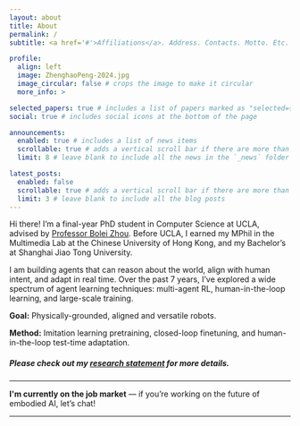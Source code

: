 ```yaml
---
layout: about
title: About
permalink: /
subtitle: <a href='#'>Affiliations</a>. Address. Contacts. Motto. Etc.

profile:
  align: left
  image: ZhenghaoPeng-2024.jpg
  image_circular: false # crops the image to make it circular
  more_info: >

selected_papers: true # includes a list of papers marked as "selected={true}"
social: true # includes social icons at the bottom of the page

announcements:
  enabled: true # includes a list of news items
  scrollable: true # adds a vertical scroll bar if there are more than 3 news items
  limit: 8 # leave blank to include all the news in the `_news` folder

latest_posts:
  enabled: false
  scrollable: true # adds a vertical scroll bar if there are more than 3 new posts items
  limit: 3 # leave blank to include all the blog posts
---
```


<p>    </p>

Hi there! I’m a final-year PhD student in Computer Science at UCLA, advised by [Professor Bolei Zhou](https://boleizhou.github.io). 
Before UCLA, I earned my MPhil in the Multimedia Lab at the Chinese University of Hong Kong, and my Bachelor’s at Shanghai Jiao Tong University.


I am building agents that can reason about the world, align with human intent, and adapt in real time. 
Over the past 7 years, I’ve explored a wide spectrum of agent learning techniques: multi-agent RL, human-in-the-loop learning, and large-scale training.

**Goal:** Physically-grounded, aligned and versatile robots.

**Method:** 
Imitation learning pretraining, 
closed-loop finetuning, and
human-in-the-loop test-time adaptation.

##### Please check out my **[research statement](research)** for more details.

---

<!--
I believe in:

* **Clear agendas & shared values**: I thrive in mission-driven teams working toward a common goal.
* **Positive societal impact**: I want to build robots that benefit everyone — rich or poor, East or West.
* **Open-minded, truth-seeking collaboration**: I value environments that welcome debate, challenge assumptions, and unite to execute once aligned.
* **Longtermism**: Let’s build the kind of robots that will be welcomed a hundred years from now — and do the work now that enables that future.
-->


**I'm currently on the job market** — if you’re working on the future of embodied AI, let’s chat!

---


<!--
Why you need to hire me?

1. I am an expert in RL. I've been doing and teaching RL for 7 years. I've worked on a various spectum of agent learning problems: multi-agent RL, human-in-the-loop learning, and large-scale RL.
2. I am a robotics enthusiast. I like building things that you can interact with. I have insights on what to do next: physically grounded AI, new VLA architecture that supports both system 1 fast reaction and system 2 deep thinking.
3. I am a skilled programmer. I've built a driving simulator that has be widely used in the community. Checkout my github commit history.
4. I am a good communicator and I am a good team member.

What I want from the team?

1. I want the team to have a clear agenda and core values. I enjoy working with others who share the same vision and values, even though I am not the first author somewhat.
2. I want the robot we built benefits the majority. Robots that deprive people of their jobs, or robots that are not safe to use, are not the robots I want to build.
3. I want the team to be open-minded and inclusive. I want to work with people who are willing to listen to different opinions and ideas, and who are not afraid to challenge the status quo.
-->
